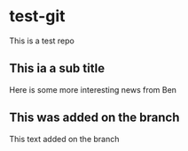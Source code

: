 # test-git
This is a test repo

## This ia a sub title
Here is some more interesting news from Ben

## This was added on the branch
This text added on the branch
